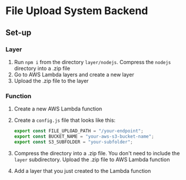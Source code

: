 # File Upload System Backend

## Set-up

### Layer

1. Run `npm i` from the directory `layer/nodejs`. Compress the `nodejs` directory into a .zip file
1. Go to AWS Lambda layers and create a new layer
1. Upload the .zip file to the layer

### Function

1. Create a new AWS Lambda function
1. Create a `config.js` file that looks like this:

   ```js
   export const FILE_UPLOAD_PATH = "/your-endpoint";
   export const BUCKET_NAME = "your-aws-s3-bucket-name";
   export const S3_SUBFOLDER = "your-subfolder";
   ```

1. Compress the directory into a .zip file. You don't need to include the `layer` subdirectory. Upload the .zip file to AWS Lambda function
1. Add a layer that you just created to the Lambda function
